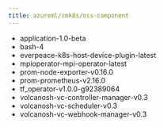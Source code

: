 ```yaml
---
title: azureml/cmk8s/oss-component
---
```

- application-1.0-beta
- bash-4
- everpeace-k8s-host-device-plugin-latest
- mpioperator-mpi-operator-latest
- prom-node-exporter-v0.16.0
- prom-prometheus-v2.16.0
- tf_operator-v1.0.0-g92389064
- volcanosh-vc-controller-manager-v0.3
- volcanosh-vc-scheduler-v0.3
- volcanosh-vc-webhook-manager-v0.3
